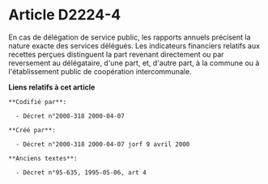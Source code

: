 # Article D2224-4

En cas de délégation de service public, les rapports annuels précisent la nature exacte des services délégués. Les
indicateurs financiers relatifs aux recettes perçues distinguent la part revenant directement ou par reversement au
délégataire, d'une part, et, d'autre part, à la commune ou à l'établissement public de coopération intercommunale.

**Liens relatifs à cet article**

	**Codifié par**:

	  - Décret n°2000-318 2000-04-07

	**Créé par**:

	  - Décret n°2000-318 2000-04-07 jorf 9 avril 2000

	**Anciens textes**:

	  - Décret n°95-635, 1995-05-06, art 4
